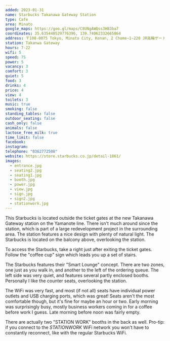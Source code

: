 ```yaml
---
added: 2023-01-31
name: Starbucks Takanawa Gateway Station
type: Cafe
area: Minato
google_maps: https://goo.gl/maps/C8UNgAWQss3HB3ba7
coordinates: 35.635440529776396, 139.74062332665864
address: 〒108-0075 Tokyo, Minato City, Konan, 2 Chome−1−220 JR高輪ゲートウェイ駅改札外３階
station: Takanwa Gateway
hours: 7-22
wifi: 5
speed: 75
power: 5
vacancy: 3
comfort: 3
quiet: 5
food: 3
drinks: 4
price: 4
view: 4
toilets: 3
music: true
smoking: false
standing_tables: false
outdoor_seating: false
cash_only: false
animals: false
lactose_free_milk: true
time_limit: false
facebook: 
instagram: 
telephone: "0362772508"
website: https://store.starbucks.co.jp/detail-1861/
images:
  - entrance.jpg
  - seating2.jpg
  - seating1.jpg
  - booth.jpg
  - power.jpg
  - view.jpg
  - sign.jpg
  - sign2.jpg
  - stationwork.jpg
---
```


This Starbucks is located outside the ticket gates at the new Takanawa Gateway station on the Yamanote line. There isn't much around since the station, which is part of a large redevelopment project in the surrounding area. The station features a nice design with plenty of natural light. The Starbucks is located on the balcony above, overlooking the station.

To access the Starbucks, take a right just after exiting the ticket gates. Follow the "coffee cup" sign which leads you up a set of stairs.

The Starbucks features their "Smart Lounge" concept. There are two zones, one just as you walk in, and another to the left of the ordering queue. The left side was very quiet, and features several partly enclosed booths. Personally I like the counter seats, overlooking the station.

The WiFi was very fast, and most (if not all) seats have individual power outlets and USB charging ports, which was great! Seats aren't the most comfortable though, but it's fine for maybe an hour or two. Early morning was surprisingly busy, mostly business workers coming in for a coffee before work I guess. Late morning before noon was fairly empty.

There are actually two "STATION WORK" booths in the back as well. Pro-tip: if you connect to the *STATIONWORK* WiFi network you won't have to constantly reconnect, like with the regular Starbucks WiFi.
